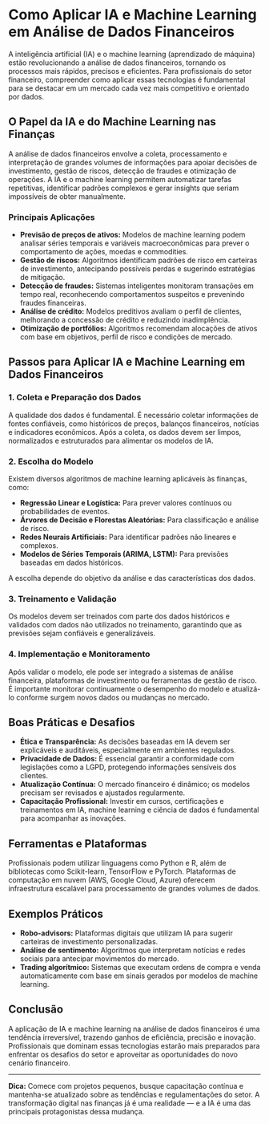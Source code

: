 # Como Aplicar IA e Machine Learning em Análise de Dados Financeiros

A inteligência artificial (IA) e o machine learning (aprendizado de máquina) estão revolucionando a análise de dados financeiros, tornando os processos mais rápidos, precisos e eficientes. Para profissionais do setor financeiro, compreender como aplicar essas tecnologias é fundamental para se destacar em um mercado cada vez mais competitivo e orientado por dados.

## O Papel da IA e do Machine Learning nas Finanças

A análise de dados financeiros envolve a coleta, processamento e interpretação de grandes volumes de informações para apoiar decisões de investimento, gestão de riscos, detecção de fraudes e otimização de operações. A IA e o machine learning permitem automatizar tarefas repetitivas, identificar padrões complexos e gerar insights que seriam impossíveis de obter manualmente.

### Principais Aplicações

- **Previsão de preços de ativos:** Modelos de machine learning podem analisar séries temporais e variáveis macroeconômicas para prever o comportamento de ações, moedas e commodities.
- **Gestão de riscos:** Algoritmos identificam padrões de risco em carteiras de investimento, antecipando possíveis perdas e sugerindo estratégias de mitigação.
- **Detecção de fraudes:** Sistemas inteligentes monitoram transações em tempo real, reconhecendo comportamentos suspeitos e prevenindo fraudes financeiras.
- **Análise de crédito:** Modelos preditivos avaliam o perfil de clientes, melhorando a concessão de crédito e reduzindo inadimplência.
- **Otimização de portfólios:** Algoritmos recomendam alocações de ativos com base em objetivos, perfil de risco e condições de mercado.

## Passos para Aplicar IA e Machine Learning em Dados Financeiros

### 1. **Coleta e Preparação dos Dados**

A qualidade dos dados é fundamental. É necessário coletar informações de fontes confiáveis, como históricos de preços, balanços financeiros, notícias e indicadores econômicos. Após a coleta, os dados devem ser limpos, normalizados e estruturados para alimentar os modelos de IA.

### 2. **Escolha do Modelo**

Existem diversos algoritmos de machine learning aplicáveis às finanças, como:

- **Regressão Linear e Logística:** Para prever valores contínuos ou probabilidades de eventos.
- **Árvores de Decisão e Florestas Aleatórias:** Para classificação e análise de risco.
- **Redes Neurais Artificiais:** Para identificar padrões não lineares e complexos.
- **Modelos de Séries Temporais (ARIMA, LSTM):** Para previsões baseadas em dados históricos.

A escolha depende do objetivo da análise e das características dos dados.

### 3. **Treinamento e Validação**

Os modelos devem ser treinados com parte dos dados históricos e validados com dados não utilizados no treinamento, garantindo que as previsões sejam confiáveis e generalizáveis.

### 4. **Implementação e Monitoramento**

Após validar o modelo, ele pode ser integrado a sistemas de análise financeira, plataformas de investimento ou ferramentas de gestão de risco. É importante monitorar continuamente o desempenho do modelo e atualizá-lo conforme surgem novos dados ou mudanças no mercado.

## Boas Práticas e Desafios

- **Ética e Transparência:** As decisões baseadas em IA devem ser explicáveis e auditáveis, especialmente em ambientes regulados.
- **Privacidade de Dados:** É essencial garantir a conformidade com legislações como a LGPD, protegendo informações sensíveis dos clientes.
- **Atualização Contínua:** O mercado financeiro é dinâmico; os modelos precisam ser revisados e ajustados regularmente.
- **Capacitação Profissional:** Investir em cursos, certificações e treinamentos em IA, machine learning e ciência de dados é fundamental para acompanhar as inovações.

## Ferramentas e Plataformas

Profissionais podem utilizar linguagens como Python e R, além de bibliotecas como Scikit-learn, TensorFlow e PyTorch. Plataformas de computação em nuvem (AWS, Google Cloud, Azure) oferecem infraestrutura escalável para processamento de grandes volumes de dados.

## Exemplos Práticos

- **Robo-advisors:** Plataformas digitais que utilizam IA para sugerir carteiras de investimento personalizadas.
- **Análise de sentimento:** Algoritmos que interpretam notícias e redes sociais para antecipar movimentos do mercado.
- **Trading algorítmico:** Sistemas que executam ordens de compra e venda automaticamente com base em sinais gerados por modelos de machine learning.

## Conclusão

A aplicação de IA e machine learning na análise de dados financeiros é uma tendência irreversível, trazendo ganhos de eficiência, precisão e inovação. Profissionais que dominam essas tecnologias estarão mais preparados para enfrentar os desafios do setor e aproveitar as oportunidades do novo cenário financeiro.

---

**Dica:** Comece com projetos pequenos, busque capacitação contínua e mantenha-se atualizado sobre as tendências e regulamentações do setor. A transformação digital nas finanças já é uma realidade — e a IA é uma das principais protagonistas dessa mudança.
